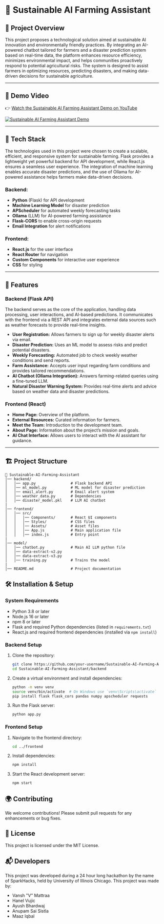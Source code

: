 # 🌱 Sustainable AI Farming Assistant

## 📌 Project Overview

This project proposes a technological solution aimed at sustainable AI innovation and environmentally friendly practices. By integrating an AI-powered chatbot tailored for farmers and a disaster prediction system based on real-time data, the platform enhances resource efficiency, minimizes environmental impact, and helps communities proactively respond to potential agricultural risks. The system is designed to assist farmers in optimizing resources, predicting disasters, and making data-driven decisions for sustainable agriculture.

---

## 🎥 **Demo Video**

👉 [Watch the Sustainable AI Farming Assistant Demo on YouTube](https://www.youtube.com/watch?v=ppVIs93FwGI)

[![Sustainable AI Farming Assistant Demo](https://img.youtube.com/vi/ppVIs93FwGI/0.jpg)](https://www.youtube.com/watch?v=ppVIs93FwGI)

---

## 🚀 Tech Stack

The technologies used in this project were chosen to create a scalable, efficient, and responsive system for sustainable farming. Flask provides a lightweight yet powerful backend for API development, while React.js ensures a seamless user experience. The integration of machine learning enables accurate disaster predictions, and the use of Ollama for AI-powered assistance helps farmers make data-driven decisions.

### Backend:

- **Python** (Flask) for API development
- **Machine Learning Model** for disaster prediction
- **APScheduler** for automated weekly forecasting tasks
- **Ollama** (LLM) for AI-powered farming assistance
- **Flask-CORS** to enable cross-origin requests
- **Email Integration** for alert notifications

### Frontend:

- **React.js** for the user interface
- **React Router** for navigation
- **Custom Components** for interactive user experience
- **CSS** for styling

---

## 🔧 Features

### Backend (Flask API)

The backend serves as the core of the application, handling data processing, user interactions, and AI-based predictions. It communicates with the frontend via a REST API and integrates external data sources such as weather forecasts to provide real-time insights.

- **User Registration:** Allows farmers to sign up for weekly disaster alerts via email.
- **Disaster Prediction:** Uses an ML model to assess risks and predict potential disasters.
- **Weekly Forecasting:** Automated job to check weekly weather conditions and send reports.
- **Farm Assistance:** Accepts user input regarding farm conditions and provides tailored recommendations.
- **AI Chatbot (Ollama Integration):** Answers farming-related queries using a fine-tuned LLM.
- **Natural Disaster Warning System:** Provides real-time alerts and advice based on weather data and disaster predictions.

### Frontend (React)

- **Home Page:** Overview of the platform.
- **External Resources:** Curated information for farmers.
- **Meet the Team:** Introduction to the development team.
- **About Page:** Information about the project’s mission and goals.
- **AI Chat Interface:** Allows users to interact with the AI assistant for guidance.

---


## 🏗 Project Structure

```
📂 Sustainable-AI-Farming-Assistant
│── backend/
│   │── app.py                # Flask backend API
│   │── ml_model.py           # ML model for disaster prediction
│   │── email_alert.py        # Email alert system
│   │── weather_data.py       # Dependencies
│   │── disaster_model.pkl    # LLM AI chatbot
|
│── frontend/
│   │── src/
│   │   │── Components/       # React UI components
│   │   │── Styles/           # CSS files
│   │   │── Assets/           # Asset files
│   │   │── App.js            # Main application file
│   │   │── index.js          # Entry point
|
│── model/
│   │── chatbot.py            # Main AI LLM python file
│   │── data-extract-v2.py    
│   │── data-extract-v3.py
│   │── training.py           # Trains the model
|
│── README.md                 # Project documentation
```

## 🛠 Installation & Setup

### System Requirements

- Python 3.8 or later
- Node.js 16 or later
- npm 8 or later
- Flask and required Python dependencies (listed in `requirements.txt`)
- React.js and required frontend dependencies (installed via `npm install`)

### Backend Setup

1. Clone the repository:
   ```sh
   git clone https://github.com/your-username/Sustainable-AI-Farming-Assistant.git
   cd Sustainable-AI-Farming-Assistant/backend
   ```
2. Create a virtual environment and install dependencies:
   ```sh
   python -m venv venv
   source venv/bin/activate  # On Windows use `venv\Scripts\activate`
   pip install flask flask_cors pandas numpy apscheduler requests
   ```
3. Run the Flask server:
   ```sh
   python app.py
   ```

### Frontend Setup

1. Navigate to the frontend directory:
   ```sh
   cd ../frontend
   ```
2. Install dependencies:
   ```sh
   npm install
   ```
3. Start the React development server:
   ```sh
   npm start
   ```

## 🌍 Contributing

We welcome contributions! Please submit pull requests for any enhancements or bug fixes.

## 📄 License

This project is licensed under the MIT License.

## 📬 Developers

This project was developed during a 24 hour long hackathon by the name of SparkHacks, held by University of Illinois Chicago.
This project was made by:
- Vansh "V" Mattraa
- Hanel Vujic
- Ayush Bhardwaj
- Anupam Sai Sistla
- Maaz Iqbal

